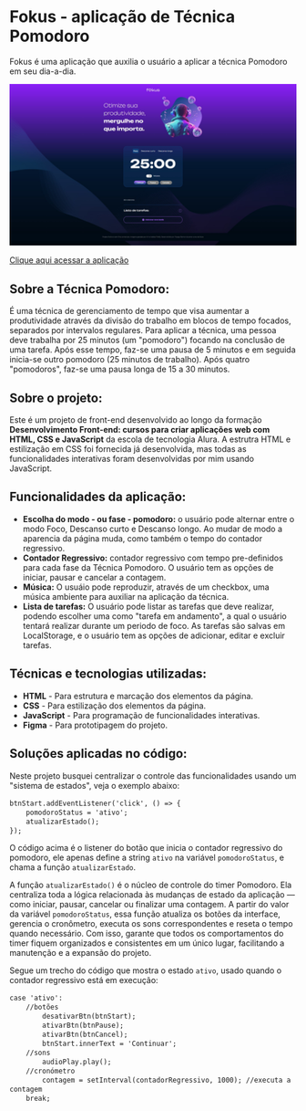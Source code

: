 # Fokus - aplicação de Técnica Pomodoro

Fokus é uma aplicação que auxilia o usuário a aplicar a técnica Pomodoro em seu dia-a-dia.

![Fokus](./fokus.jpg)

[Clique aqui acessar a aplicação](https://thyagoramon.github.io/fokus-pomodoro/)

## Sobre a Técnica Pomodoro:
É uma técnica de gerenciamento de tempo que visa aumentar a produtividade através da divisão do trabalho em blocos de tempo focados, separados por intervalos regulares. Para aplicar a técnica, uma pessoa deve trabalha por 25 minutos (um "pomodoro") focando na conclusão de uma tarefa. Após esse tempo, faz-se uma pausa de 5 minutos e em seguida inicia-se outro pomodoro (25 minutos de trabalho). Após quatro "pomodoros", faz-se uma pausa longa de 15 a 30 minutos.

## Sobre o projeto:
Este é um projeto de front-end desenvolvido ao longo da formação **Desenvolvimento Front-end: cursos para criar aplicações web com HTML, CSS e JavaScript** da escola de tecnologia Alura. A estrutra HTML e estilização em CSS foi fornecida já desenvolvida, mas todas as funcionalidades interativas foram desenvolvidas por mim usando JavaScript.

## Funcionalidades da aplicação:
- **Escolha do modo - ou fase - pomodoro:** o usuário pode alternar entre o modo Foco, Descanso curto e Descanso longo. Ao mudar de modo a aparencia da página muda, como também o tempo do contador regressivo.
- **Contador Regressivo:** contador regressivo com tempo pre-definidos para cada fase da Técnica Pomodoro. O usuário tem as opções de iniciar, pausar e cancelar a contagem.
- **Música:** O usuáio pode reproduzir, através de um checkbox, uma música ambiente para auxiliar na aplicação da técnica.
- **Lista de tarefas:** O usuário pode listar as tarefas que deve realizar, podendo escolher uma como "tarefa em andamento", a qual o usuário tentará realizar durante um periodo de foco. As tarefas são salvas em LocalStorage, e o usuário tem as opções de adicionar, editar e excluir tarefas.

## Técnicas e tecnologias utilizadas:
- **HTML** - Para estrutura e marcação dos elementos da página.
- **CSS** - Para estilização dos elementos da página.
- **JavaScript** - Para programação de funcionalidades interativas.
- **Figma** - Para prototipagem do projeto.

## Soluções aplicadas no código:
Neste projeto busquei centralizar o controle das funcionalidades usando um "sistema de estados", veja o exemplo abaixo:
```
btnStart.addEventListener('click', () => {
	pomodoroStatus = 'ativo';
	atualizarEstado();
});
```

O código acima é o listener do botão que inicia o contador regressivo do pomodoro, ele apenas define a string `ativo` na variável `pomodoroStatus`, e chama a função `atualizarEstado`.

A função `atualizarEstado()` é o núcleo de controle do timer Pomodoro. Ela centraliza toda a lógica relacionada às mudanças de estado da aplicação — como iniciar, pausar, cancelar ou finalizar uma contagem. A partir do valor da variável `pomodoroStatus`, essa função atualiza os botões da interface, gerencia o cronômetro, executa os sons correspondentes e reseta o tempo quando necessário. Com isso, garante que todos os comportamentos do timer fiquem organizados e consistentes em um único lugar, facilitando a manutenção e a expansão do projeto.

Segue um trecho do código que mostra o estado `ativo`, usado quando o contador regressivo está em execução:
```
case 'ativo':
	//botões
		desativarBtn(btnStart);
		ativarBtn(btnPause);
		ativarBtn(btnCancel);
		btnStart.innerText = 'Continuar';
	//sons
		audioPlay.play();
	//cronómetro
		contagem = setInterval(contadorRegressivo, 1000); //executa a contagem
	break;
```
 
